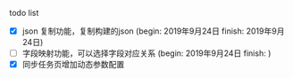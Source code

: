 
todo list 

* [x] json 复制功能，复制构建的json (begin: 2019年9月24日 finish: 2019年9月24日)
* [ ] 字段映射功能，可以选择字段对应关系 (begin: 2019年9月24日 finish: )
* [x] 同步任务页增加动态参数配置